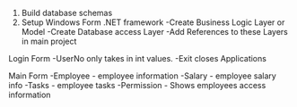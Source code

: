 1. Build database schemas
2. Setup Windows Form .NET framework
	-Create Business Logic Layer or Model
	-Create Database access Layer
	-Add References to these Layers in main project

Login Form
	-UserNo only takes in int values.
	-Exit closes Applications

Main Form
	-Employee - employee information
	-Salary - employee salary info
	-Tasks - employee tasks
	-Permission - Shows employees access information
